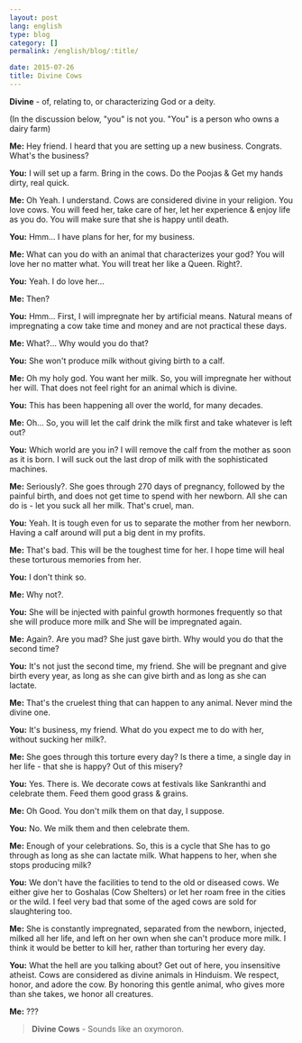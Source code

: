 ```yaml
---
layout: post
lang: english
type: blog
category: []
permalink: /english/blog/:title/

date: 2015-07-26
title: Divine Cows
---
```


**Divine** - of, relating to, or characterizing God or a deity.

(In the discussion below, "you" is not you. "You" is a person who owns a dairy farm)

**Me:** Hey friend. I heard that you are setting up a new business. Congrats. What's the business?

**You:** I will set up a farm. Bring in the cows. Do the Poojas & Get my hands dirty, real quick.

**Me:** Oh Yeah. I understand. Cows are considered divine in your religion. You love cows. You will feed her, take care of her, let her experience & enjoy life as you do. You will make sure that she is happy until death.

**You:** Hmm... I have plans for her, for my business.

**Me:** What can you do with an animal that characterizes your god? You will love her no matter what. You will treat her like a Queen. Right?.

**You:** Yeah. I do love her...

**Me:** Then?

**You:** Hmm... First, I will impregnate her by artificial means. Natural means of impregnating a cow take time and money and are not practical these days.

**Me:** What?... Why would you do that?

**You:** She won't produce milk without giving birth to a calf.

**Me:** Oh my holy god. You want her milk. So, you will impregnate her without her will. That does not feel right for an animal which is divine.

**You:** This has been happening all over the world, for many decades.

**Me:** Oh... So, you will let the calf drink the milk first and take whatever is left out?

**You:** Which world are you in? I will remove the calf from the mother as soon as it is born. I will suck out the last drop of milk with the sophisticated machines.

**Me:** Seriously?. She goes through 270 days of pregnancy, followed by the painful birth, and does not get time to spend with her newborn. All she can do is - let you suck all her milk. That's cruel, man.

**You:** Yeah. It is tough even for us to separate the mother from her newborn. Having a calf around will put a big dent in my profits.

**Me:** That's bad. This will be the toughest time for her. I hope time will heal these torturous memories from her.

**You:** I don't think so.

**Me:** Why not?.

**You:** She will be injected with painful growth hormones frequently so that she will produce more milk and She will be impregnated again.

**Me:** Again?. Are you mad? She just gave birth. Why would you do that the second time?

**You:** It's not just the second time, my friend. She will be pregnant and give birth every year, as long as she can give birth and as long as she can lactate.

**Me:** That's the cruelest thing that can happen to any animal. Never mind the divine one.

**You:** It's business, my friend. What do you expect me to do with her, without sucking her milk?.

**Me:** She goes through this torture every day? Is there a time, a single day in her life - that she is happy? Out of this misery?

**You:** Yes. There is. We decorate cows at festivals like Sankranthi and celebrate them. Feed them good grass & grains.

**Me:** Oh Good. You don't milk them on that day, I suppose.

**You:** No. We milk them and then celebrate them.

**Me:** Enough of your celebrations. So, this is a cycle that She has to go through as long as she can lactate milk. What happens to her, when she stops producing milk?

**You:** We don't have the facilities to tend to the old or diseased cows. We either give her to Goshalas (Cow Shelters) or let her roam free in the cities or the wild. I feel very bad that some of the aged cows are sold for slaughtering too.

**Me:**  She is constantly impregnated, separated from the newborn, injected, milked all her life, and left on her own when she can't produce more milk. I think it would be better to kill her, rather than torturing her every day.

**You:** What the hell are you talking about? Get out of here, you insensitive atheist. Cows are considered as divine animals in Hinduism. We respect, honor, and adore the cow. By honoring this gentle animal, who gives more than she takes, we honor all creatures.

**Me:** ???

> **Divine Cows** - Sounds like an oxymoron.
